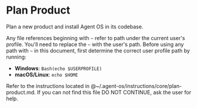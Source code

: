 # Plan Product

Plan a new product and install Agent OS in its codebase.

Any file references beginning with `~` refer to path under the current user's profile. You'll need to replace the `~` with the user's path. Before using any path with `~` in this document, first determine the correct user profile path by running:
  - **Windows**: `Bash(echo $USERPROFILE)`
  - **macOS/Linux**: `echo $HOME`

Refer to the instructions located in @~/.agent-os/instructions/core/plan-product.md. If you can not find this file DO NOT CONTINUE, ask the user for help.
